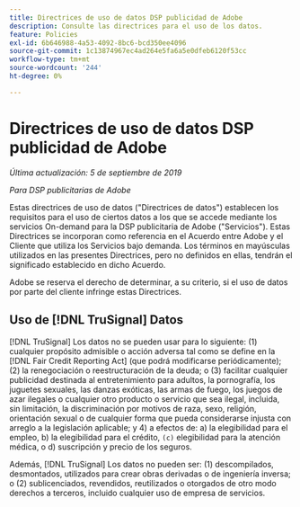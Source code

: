```yaml
---
title: Directrices de uso de datos DSP publicidad de Adobe
description: Consulte las directrices para el uso de los datos.
feature: Policies
exl-id: 6b646988-4a53-4092-8bc6-bcd350ee4096
source-git-commit: 1c13874967ec4ad264e5fa6a5e0dfeb6120f53cc
workflow-type: tm+mt
source-wordcount: '244'
ht-degree: 0%

---
```


# Directrices de uso de datos DSP publicidad de Adobe

*Última actualización: 5 de septiembre de 2019*

*Para DSP publicitarias de Adobe*

Estas directrices de uso de datos (&quot;Directrices de datos&quot;) establecen los requisitos para el uso de ciertos datos a los que se accede mediante los servicios On-demand para la DSP publicitaria de Adobe (&quot;Servicios&quot;). Estas Directrices se incorporan como referencia en el Acuerdo entre Adobe y el Cliente que utiliza los Servicios bajo demanda. Los términos en mayúsculas utilizados en las presentes Directrices, pero no definidos en ellas, tendrán el significado establecido en dicho Acuerdo.

Adobe se reserva el derecho de determinar, a su criterio, si el uso de datos por parte del cliente infringe estas Directrices.

## Uso de [!DNL TruSignal] Datos

[!DNL TruSignal] Los datos no se pueden usar para lo siguiente: (1) cualquier propósito admisible o acción adversa tal como se define en la [!DNL Fair Credit Reporting Act] (que podrá modificarse periódicamente); (2) la renegociación o reestructuración de la deuda; o (3) facilitar cualquier publicidad destinada al entretenimiento para adultos, la pornografía, los juguetes sexuales, las danzas exóticas, las armas de fuego, los juegos de azar ilegales o cualquier otro producto o servicio que sea ilegal, incluida, sin limitación, la discriminación por motivos de raza, sexo, religión, orientación sexual o de cualquier forma que pueda considerarse injusta con arreglo a la legislación aplicable; y 4) a efectos de: a) la elegibilidad para el empleo, b) la elegibilidad para el crédito, `(c)` elegibilidad para la atención médica, o d) suscripción y precio de los seguros.<!-- I used backticks in the previous sentence to prevent ( c ) from displaying as a copyright symbol. I think the OS does that. Using HTML code for the parentheses doesn't prevent it. -->

Además, [!DNL TruSignal] Los datos no pueden ser: (1) descompilados, desmontados, utilizados para crear obras derivadas o de ingeniería inversa; o (2) sublicenciados, revendidos, reutilizados o otorgados de otro modo derechos a terceros, incluido cualquier uso de empresa de servicios.
